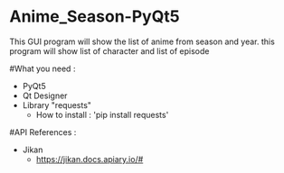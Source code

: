 # Anime_Season-PyQt5
This GUI program will show the list of anime from season and year. this program will show list of character and list of episode 

#What you need :
- PyQt5
- Qt Designer 
- Library "requests"
  - How to install :
    'pip install requests'

#API References :
- Jikan
  - https://jikan.docs.apiary.io/#
